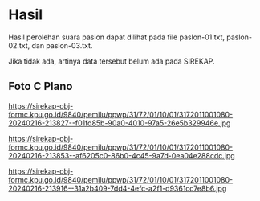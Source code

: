 # Hasil

Hasil perolehan suara paslon dapat dilihat pada file paslon-01.txt, paslon-02.txt, dan paslon-03.txt.

Jika tidak ada, artinya data tersebut belum ada pada SIREKAP.

## Foto C Plano

https://sirekap-obj-formc.kpu.go.id/9840/pemilu/ppwp/31/72/01/10/01/3172011001080-20240216-213827--f01fd85b-90a0-4010-97a5-26e5b329946e.jpg

https://sirekap-obj-formc.kpu.go.id/9840/pemilu/ppwp/31/72/01/10/01/3172011001080-20240216-213853--af6205c0-86b0-4c45-9a7d-0ea04e288cdc.jpg

https://sirekap-obj-formc.kpu.go.id/9840/pemilu/ppwp/31/72/01/10/01/3172011001080-20240216-213916--31a2b409-7dd4-4efc-a2f1-d9361cc7e8b6.jpg
